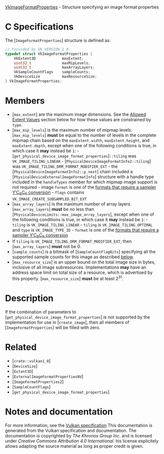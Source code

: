[VkImageFormatProperties](https://www.khronos.org/registry/vulkan/specs/1.3-extensions/man/html/VkImageFormatProperties.html) - Structure specifying an image format properties

# C Specifications
The [`ImageFormatProperties`] structure is defined as:
```c
// Provided by VK_VERSION_1_0
typedef struct VkImageFormatProperties {
    VkExtent3D            maxExtent;
    uint32_t              maxMipLevels;
    uint32_t              maxArrayLayers;
    VkSampleCountFlags    sampleCounts;
    VkDeviceSize          maxResourceSize;
} VkImageFormatProperties;
```

# Members
- [`max_extent`] are the maximum image dimensions. See the [Allowed Extent Values](https://www.khronos.org/registry/vulkan/specs/1.3-extensions/html/vkspec.html#features-extentperimagetype) section below for how these values are constrained by `type`.
- [`max_mip_levels`] is the maximum number of mipmap levels. [`max_mip_levels`] **must**  be equal to the number of levels in the complete mipmap chain based on the `maxExtent.width`, `maxExtent.height`, and `maxExtent.depth`, except when one of the following conditions is true, in which case it  **may**  instead be `1`:  - [`get_physical_device_image_format_properties`]`::tiling` was `VK_IMAGE_TILING_LINEAR`  - [`PhysicalDeviceImageFormatInfo2::tiling`] was `VK_IMAGE_TILING_DRM_FORMAT_MODIFIER_EXT`  - the [`PhysicalDeviceImageFormatInfo2::p_next`] chain included a [`PhysicalDeviceExternalImageFormatInfo`] structure with a handle type included in the `handleTypes` member for which mipmap image support is not required  - image `format` is one of the [formats that require a sampler Y′C<sub>B</sub>C<sub>R</sub> conversion](https://www.khronos.org/registry/vulkan/specs/1.3-extensions/html/vkspec.html#formats-requiring-sampler-ycbcr-conversion)  - `flags` contains `VK_IMAGE_CREATE_SUBSAMPLED_BIT_EXT` 
- [`max_array_layers`] is the maximum number of array layers. [`max_array_layers`] **must**  be no less than [`PhysicalDeviceLimits::max_image_array_layers`], except when one of the following conditions is true, in which case it  **may**  instead be `1`:  - `tiling` is `VK_IMAGE_TILING_LINEAR`  - `tiling` is `VK_IMAGE_TILING_OPTIMAL` and `type` is `VK_IMAGE_TYPE_3D`  - `format` is one of the [formats that require a sampler Y′C<sub>B</sub>C<sub>R</sub> conversion](https://www.khronos.org/registry/vulkan/specs/1.3-extensions/html/vkspec.html#formats-requiring-sampler-ycbcr-conversion) 
- If `tiling` is `VK_IMAGE_TILING_DRM_FORMAT_MODIFIER_EXT`, then [`max_array_layers`] **must**  not be 0.
- [`sample_counts`] is a bitmask of [`SampleCountFlagBits`] specifying all the supported sample counts for this image as described [below](https://www.khronos.org/registry/vulkan/specs/1.3-extensions/html/vkspec.html#features-supported-sample-counts).
- [`max_resource_size`] is an upper bound on the total image size in bytes, inclusive of all image subresources. Implementations  **may**  have an address space limit on total size of a resource, which is advertised by this property. [`max_resource_size`] **must**  be at least 2<sup>31</sup>.

# Description
If the combination of parameters to
[`get_physical_device_image_format_properties`] is not supported by the
implementation for use in [`create_image`], then all members of
[`ImageFormatProperties`] will be filled with zero.

# Related
- [`crate::vulkan1_0`]
- [`DeviceSize`]
- [`Extent3D`]
- [`ExternalImageFormatPropertiesNV`]
- [`ImageFormatProperties2`]
- [`SampleCountFlags`]
- [`get_physical_device_image_format_properties`]

# Notes and documentation
For more information, see the [Vulkan specification](https://www.khronos.org/registry/vulkan/specs/1.3-extensions/html/vkspec.html)
This documentation is generated from the Vulkan specification and documentation.
The documentation is copyrighted by *The Khronos Group Inc.* and is licensed under *Creative Commons Attribution 4.0 International*.
his license explicitely allows adapting the source material as long as proper credit is given.
        